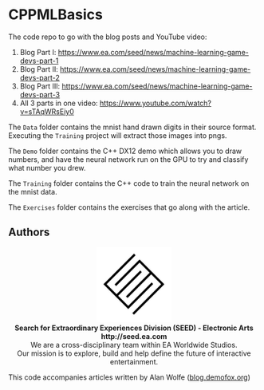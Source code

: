 # CPPMLBasics

The code repo to go with the blog posts and YouTube video:
1. Blog Part I: https://www.ea.com/seed/news/machine-learning-game-devs-part-1
2. Blog Part II: https://www.ea.com/seed/news/machine-learning-game-devs-part-2
3. Blog Part III: https://www.ea.com/seed/news/machine-learning-game-devs-part-3
4. All 3 parts in one video: https://www.youtube.com/watch?v=sTAqWRsEiy0

The `Data` folder contains the mnist hand drawn digits in their source format. Executing the `Training` project will extract those images into pngs.

The `Demo` folder contains the C++ DX12 demo which allows you to draw numbers, and have the neural network run on the GPU to try and classify what number you drew.

The `Training` folder contains the C++ code to train the neural network on the mnist data.

The `Exercises` folder contains the exercises that go along with the article.

## Authors

<p align="center"><a href="https://seed.ea.com"><img src="logo/SEED.jpg" width="150px"></a><br>
<b>Search for Extraordinary Experiences Division (SEED) - Electronic Arts <br> http://seed.ea.com</b><br>
We are a cross-disciplinary team within EA Worldwide Studios.<br>
Our mission is to explore, build and help define the future of interactive entertainment.</p>

This code accompanies articles written by Alan Wolfe (<a href="https://blog.demofox.org/">blog.demofox.org</a>)
